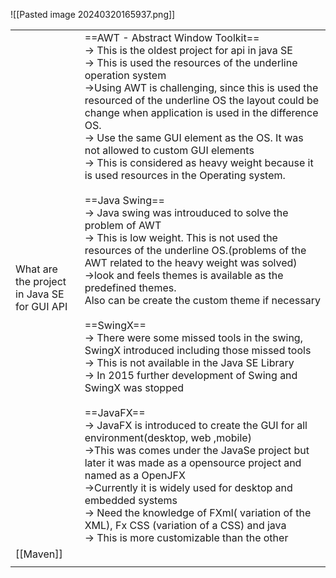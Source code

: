 
![[Pasted image 20240320165937.png]]

|                                                 |                                                                                                                                                                                                                                                                                                                                                                                                                                                                                                                                                                                                                                                                                                                                                                                                                                                                                                                                                                                                                                                                                                                                                                                                                                                                                                                                                                                                                                                                                                                                                 |
| ----------------------------------------------- | ----------------------------------------------------------------------------------------------------------------------------------------------------------------------------------------------------------------------------------------------------------------------------------------------------------------------------------------------------------------------------------------------------------------------------------------------------------------------------------------------------------------------------------------------------------------------------------------------------------------------------------------------------------------------------------------------------------------------------------------------------------------------------------------------------------------------------------------------------------------------------------------------------------------------------------------------------------------------------------------------------------------------------------------------------------------------------------------------------------------------------------------------------------------------------------------------------------------------------------------------------------------------------------------------------------------------------------------------------------------------------------------------------------------------------------------------------------------------------------------------------------------------------------------------- |
| What are the project <br>in Java SE for GUI API | ==AWT - Abstract Window Toolkit==<br>-> This is the oldest project for api in java SE<br>-> This is used the resources of the underline operation system<br>->Using AWT is challenging, since this is used the resourced of the underline OS the layout could be change when application is used in the difference OS. <br>-> Use the same GUI element as the OS. It was not allowed to custom GUI elements<br>-> This is considered as heavy weight because it is used resources in the Operating system.<br><br>==Java Swing==<br> -> Java swing was introuduced to solve the problem of AWT<br>-> This is low weight. This is not used the resources of the underline OS.(problems of the AWT related to the heavy weight was solved)<br>->look and feels themes is available as the predefined themes.<br>Also can be create the custom theme if necessary<br><br>==SwingX==<br>-> There were some missed tools in the swing, SwingX introduced including those missed tools<br>-> This is not available in the Java SE Library<br>-> In 2015 further development of Swing and SwingX was stopped<br><br>==JavaFX==<br>-> JavaFX is introduced to create the GUI for all environment(desktop, web ,mobile)<br>->This was comes under the JavaSe project but later it was made as a opensource project and named as a OpenJFX<br>->Currently it is widely used for desktop and embedded systems<br>-> Need the knowledge of FXml( variation of the XML), Fx CSS (variation of a CSS) and java<br>-> This is more customizable than the other |
| [[Maven]]                                       |                                                                                                                                                                                                                                                                                                                                                                                                                                                                                                                                                                                                                                                                                                                                                                                                                                                                                                                                                                                                                                                                                                                                                                                                                                                                                                                                                                                                                                                                                                                                                 |
|                                                 |                                                                                                                                                                                                                                                                                                                                                                                                                                                                                                                                                                                                                                                                                                                                                                                                                                                                                                                                                                                                                                                                                                                                                                                                                                                                                                                                                                                                                                                                                                                                                 |
